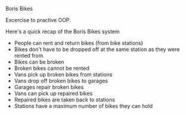Boris Bikes

Excercise to practive OOP.

Here's a quick recap of the Boris Bikes system

- People can rent and return bikes (from bike stations)
- Bikes don't have to be dropped off at the same station as they were rented from
- Bikes can be broken
- Broken bikes cannot be rented
- Vans pick up broken bikes from stations
- Vans drop off broken bikes to garages
- Garages repair broken bikes
- Vans can pick up repaired bikes
- Repaired bikes are taken back to stations
- Stations have a maximum number of bikes they can hold